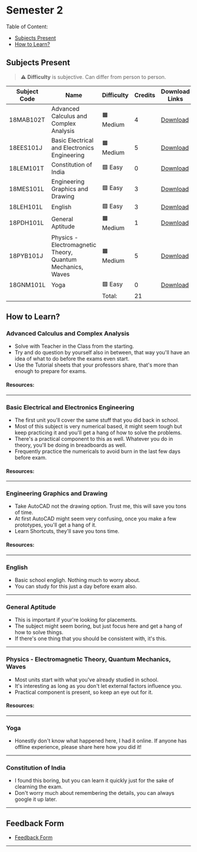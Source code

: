# Semester 2

Table of Content:

- [Subjects Present](#subjects-present)
- [How to Learn?](#how-to-learn)


## Subjects Present

> ⚠ **Difficulty** is subjective. Can differ from person to person.

| Subject Code | Name | Difficulty | Credits | Download Links |
| ------------ | ---- | ---------- | ------- | -------------- |
| 18MAB102T | Advanced Calculus and Complex Analysis | 🟧 Medium | 4 | [Download](https://downgit.github.io/#/home?url=https://github.com/kunalkeshan/SRMIST-B.Tech-ECE-Notes-2022-24/tree/main/Semester%202/Advanced%20Calculus%20and%20Complex%20Analysis) |
| 18EES101J | Basic Electrical and Electronics Engineering | 🟧 Medium | 5 | [Download](https://downgit.github.io/#/home?url=https://github.com/kunalkeshan/SRMIST-B.Tech-ECE-Notes-2022-24/tree/main/Semester%202/Basic%20Electrical%20and%20Electronics%20Engineering) |
| 18LEM101T | Constitution of India | 🟩 Easy | 0 | [Download](https://downgit.github.io/#/home?url=https://github.com/kunalkeshan/SRMIST-B.Tech-ECE-Notes-2022-24/tree/main/Semester%202/Constitution%20of%20India) |
| 18MES101L | Engineering Graphics and Drawing | 🟩 Easy | 3 | [Download](https://downgit.github.io/#/home?url=https://github.com/kunalkeshan/SRMIST-B.Tech-ECE-Notes-2022-24/tree/main/Semester%202/Engineering%20Graphics) |
| 18LEH101L | English | 🟩 Easy | 3 | [Download](https://downgit.github.io/#/home?url=https://github.com/kunalkeshan/SRMIST-B.Tech-ECE-Notes-2022-24/tree/main/Semester%202/English) |
| 18PDH101L | General Aptitude | 🟧 Medium | 1 | [Download](https://downgit.github.io/#/home?url=https://github.com/kunalkeshan/SRMIST-B.Tech-ECE-Notes-2022-24/tree/main/Semester%202/General%20Aptitude) |
| 18PYB101J | Physics - Electromagnetic Theory, Quantum Mechanics, Waves | 🟧 Medium | 5 | [Download](https://downgit.github.io/#/home?url=https://github.com/kunalkeshan/SRMIST-B.Tech-ECE-Notes-2022-24/tree/main/Semester%202/Physics%20-%20Electromagnetic%20Theory%2C%20Quantum%20Mechanics%2C%20Waves%20and%20Optics) |
| 18GNM101L | Yoga | 🟩 Easy | 0 | [Download](#) |
| | | Total: | 21 |

## How to Learn?

### Advanced Calculus and Complex Analysis

- Solve with Teacher in the Class from the starting.
- Try and do question by yourself also in between, that way you'll have an idea of what to do before the exams even start.
- Use the Tutorial sheets that your professors share, that's more than enough to prepare for exams.

#### Resources:

---

### Basic Electrical and Electronics Engineering

- The first unit you'll cover the same stuff that you did back in school.
- Most of this subject is very numerical based, it might seem tough but keep practicing it and you'll get a hang of how to solve the problems.
- There's a practical component to this as well. Whatever you do in theory, you'll be doing in breadboards as well. 
- Frequently practice the numericals to avoid burn in the last few days before exam.

#### Resources:

---

### Engineering Graphics and Drawing

- Take AutoCAD not the drawing option. Trust me, this will save you tons of time.
- At first AutoCAD might seem very confusing, once you make a few prototypes, you'll get a hang of it. 
- Learn Shortcuts, they'll save you tons time.

#### Resources:

---

### English

- Basic school engligh. Nothing much to worry about. 
- You can study for this just a day before exam also.

---

### General Aptitude

- This is important if your're looking for placements.
- The subject might seem boring, but just focus here and get a hang of how to solve things.
- If there's one thing that you should be consistent with, it's this. 

---

### Physics - Electromagnetic Theory, Quantum Mechanics, Waves

- Most units start with what you've already studied in school.
- It's interesting as long as you don't let external factors influence you.
- Practical component is present, so keep an eye out for it.

#### Resources:

---

### Yoga

- Honestly don't know what happened here, I had it online. If anyone has offline experience, please share here how you did it!

---

### Constitution of India

- I found this boring, but you can learn it quickly just for the sake of clearning the exam.
- Don't worry much about remembering the details, you can always google it up later.

---

## Feedback Form

- [Feedback Form](https://docs.google.com/forms/d/e/1FAIpQLSfNQDOQkEKPubOBRIhselYTjCv82qv7qTyPh6exFvkT3sumhw/viewform?usp=pp_url&entry.34189569=Notes+Initiative)

---